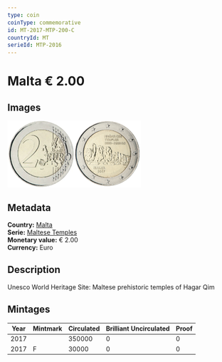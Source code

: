 ```yaml
---
type: coin
coinType: commemorative
id: MT-2017-MTP-200-C
countryId: MT
serieId: MTP-2016
---
```


# Malta € 2.00

## Images

<img src="../../Images/common-2007-200.webp" height="150" alt="Front image"><img src="Images/MT-2017-200.webp" height="150" alt="Back image">

## Metadata

**Country:** [Malta](../../Countries/Malta/index.md)\
**Serie:** [Maltese Temples](index.md)\
**Monetary value:** € 2.00\
**Currency:** Euro

## Description

Unesco World Heritage Site: Maltese prehistoric temples of Hagar Qim

## Mintages

| Year | Mintmark | Circulated | Brilliant Uncirculated | Proof |
| ---- | -------- | ---------- | ---------------------- | ----- |
| 2017 |          | 350000     | 0                      | 0     |
| 2017 | F        | 30000      | 0                      | 0     |
